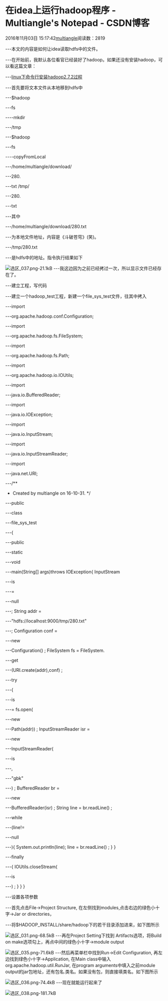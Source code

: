 
# 在idea上运行hadoop程序 - Multiangle's Notepad - CSDN博客


2016年11月03日 15:17:42[multiangle](https://me.csdn.net/u014595019)阅读数：2819



---本文的内容是如何让idea读取hdfs中的文件。

---在开始前，我默认各位看官已经装好了hadoop。如果还没有安装hadoop，可以看这篇文章：

---[linux下命令行安装hadoop2.7.2过程](http://blog.csdn.net/u014595019/article/details/50804625)

---首先要将文本文件从本地移到hdfs中

---$hadoop

---fs

----mkdir

---/tmp

---$hadoop

---fs

----copyFromLocal

---/home/multiangle/download/

---280.

---txt /tmp/

---280.

---txt

---其中

---/home/multiangle/download/280.txt

---为本地文件地址，内容是《斗破苍穹》(笑)。

---/tmp/280.txt

---是hdfs中的地址。指令执行结果如下

![选区_037.png-21.1kB](http://static.zybuluo.com/multiangle/gf1kkvf1fgxnm046151lisz7/%E9%80%89%E5%8C%BA_037.png)
---我这边因为之前已经拷过一次，所以显示文件已经存在了。

---建立工程，写代码

---建立一个hadoop_test工程，新建一个file_sys_test文件，往其中拷入

---import

---org.apache.hadoop.conf.Configuration;

---import

---org.apache.hadoop.fs.FileSystem;

---import

---org.apache.hadoop.fs.Path;

---import

---org.apache.hadoop.io.IOUtils;

---import

---java.io.BufferedReader;

---import

---java.io.IOException;

---import

---java.io.InputStream;

---import

---java.io.InputStreamReader;

---import

---java.net.URI;

---/**
 * Created by multiangle on 16-10-31.
 */

---public

---class

---file_sys_test

---{

---public

---static

---void

---main(String[] args)throws IOException{
        InputStream

---is

---=

---null

---;
        String addr =

---"hdfs://localhost:9000/tmp/280.txt"

---;
        Configuration conf =

---new

---Configuration() ;
        FileSystem fs = FileSystem.

---get

---(URI.create(addr),conf) ;

---try

---{

---is

---= fs.open(

---new

---Path(addr)) ;
            InputStreamReader isr =

---new

---InputStreamReader(

---is

---,

---"gbk"

---) ;
            BufferedReader br =

---new

---BufferedReader(isr) ;
            String line = br.readLine() ;

---while

---(line!=

---null

---){
                System.out.println(line);
                line = br.readLine() ;
            }
        }

---finally

---{
            IOUtils.closeStream(

---is

---) ;
        }
    }
}

---设置各项参数

---首先点击File->Project Structure, 在左侧找到modules,点击右边的绿色小十字->Jar or directories，

---将$HADOOP_INSTALL/share/hadoop下的若干目录添加进来，如下图所示

![选区_031.png-68.5kB](http://static.zybuluo.com/multiangle/muht1smgdsvtxfpkwr1dwji5/%E9%80%89%E5%8C%BA_031.png)
---再在Project Setting下找到 Artifacts选项，将Build on make选项勾上，再点中间的绿色小十字->module output

![选区_035.png-71.6kB](http://static.zybuluo.com/multiangle/9l64svecj7dwk8q6go4r6jt7/%E9%80%89%E5%8C%BA_035.png)
---然后再菜单栏中找到Run->Edit Configuration, 再左边找到绿色小十字->Application, 在Main class中输入org.apache.hadoop.util.RunJar, 在program arguments中填入之前module output的jar包地址，还有包名.类名。如果没有包，则直接填类名。如下图所示

![选区_036.png-74.4kB](http://static.zybuluo.com/multiangle/wq1fkej9gtlctk78mdu5kct1/%E9%80%89%E5%8C%BA_036.png)
---现在就能运行起来了

![选区_038.png-181.7kB](http://static.zybuluo.com/multiangle/w542qq6a3ckw8lco0tzb5jdq/%E9%80%89%E5%8C%BA_038.png)

